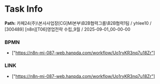 # Task Info

**Path:** 카페24(주)\본사사업장\[CG]MI본부\B2B협력그룹\B2B협력1팀 / yhlee10 / [300489] [n8n][T06]영업전략 수립_9월 / 2025-09-01_00-00-00

### BPMN
- ["https://n8n-mi-087-web.hanpda.com/workflow/Uo1ryKR3nq7u18Zr"]

### LINK
- ["https://n8n-mi-087-web.hanpda.com/workflow/Uo1ryKR3nq7u18Zr"]


